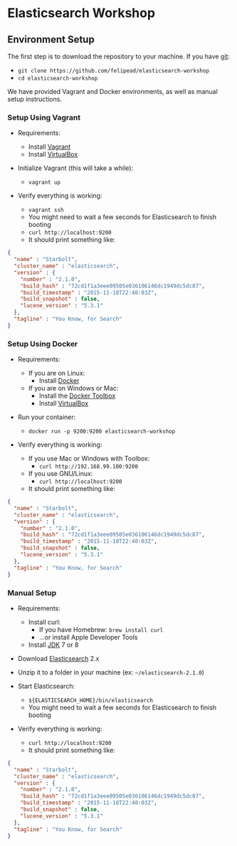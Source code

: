 Elasticsearch Workshop
======================

Environment Setup
-----------------

The first step is to download the repository to your machine. If you have [git](http://git-scm.com):

  - `git clone https://github.com/felipead/elasticsearch-workshop`
  - `cd elasticsearch-workshop`

We have provided Vagrant and Docker environments, as well as manual setup instructions.

### Setup Using Vagrant

- Requirements:
    - Install [Vagrant](https://www.vagrantup.com/downloads.html)
    - Install [VirtualBox](https://www.virtualbox.org/wiki/Downloads)

- Initialize Vagrant (this will take a while):
    - `vagrant up`

- Verify everything is working:
    - `vagrant ssh`
    - You might need to wait a few seconds for Elasticsearch to finish booting
    - `curl http://localhost:9200`
    - It should print something like:
    
```json
{
  "name" : "Starbolt",
  "cluster_name" : "elasticsearch",
  "version" : {
    "number" : "2.1.0",
    "build_hash" : "72cd1f1a3eee09505e036106146dc1949dc5dc87",
    "build_timestamp" : "2015-11-18T22:40:03Z",
    "build_snapshot" : false,
    "lucene_version" : "5.3.1"
  },
  "tagline" : "You Know, for Search"
}
```

### Setup Using Docker

- Requirements:
    - If you are on Linux:
      - Install [Docker](https://docs.docker.com/engine/installation/)
    - If you are on Windows or Mac:
      - Install the [Docker Toolbox](https://www.docker.com/docker-toolbox)
      - Install [VirtualBox](https://www.virtualbox.org/wiki/Downloads)

- Run your container:
    - `docker run -p 9200:9200 elasticsearch-workshop`

- Verify everything is working:
    - If you use Mac or Windows with Toolbox:
      - `curl http://192.168.99.100:9200`
    - If you use GNU/Linux:
      - `curl http://localhost:9200`
    - It should print something like:

```json
{
  "name" : "Starbolt",
  "cluster_name" : "elasticsearch",
  "version" : {
    "number" : "2.1.0",
    "build_hash" : "72cd1f1a3eee09505e036106146dc1949dc5dc87",
    "build_timestamp" : "2015-11-18T22:40:03Z",
    "build_snapshot" : false,
    "lucene_version" : "5.3.1"
  },
  "tagline" : "You Know, for Search"
}
```

### Manual Setup

- Requirements:
    - Install curl:
        - If you have Homebrew: `brew install curl`
        - ...or install Apple Developer Tools
    - Install [JDK](https://jdk8.java.net/download.html) 7 or 8

- Download [Elasticsearch](https://www.elastic.co/downloads/elasticsearch/) 2.x
- Unzip it to a folder in your machine (ex: `~/elasticsearch-2.1.0`)

- Start Elasticsearch:
    - `${ELASTICSEARCH_HOME}/bin/elasticsearch`
    - You might need to wait a few seconds for Elasticsearch to finish booting

- Verify everything is working:
    - `curl http://localhost:9200`
    - It should print something like:
    
```json
{
  "name" : "Starbolt",
  "cluster_name" : "elasticsearch",
  "version" : {
    "number" : "2.1.0",
    "build_hash" : "72cd1f1a3eee09505e036106146dc1949dc5dc87",
    "build_timestamp" : "2015-11-18T22:40:03Z",
    "build_snapshot" : false,
    "lucene_version" : "5.3.1"
  },
  "tagline" : "You Know, for Search"
}
```
